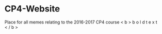 # CP4-Website
Place for all memes relating to the 2016-2017 CP4 course
< b > b o l d  t e x t < / b >
